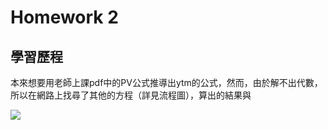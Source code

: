 Homework 2
===

學習歷程
---

本來想要用老師上課pdf中的PV公式推導出ytm的公式，然而，由於解不出代數，所以在網路上找尋了其他的方程（詳見流程圖），算出的結果與


![](https://i.imgur.com/0RUyRHc.jpg)